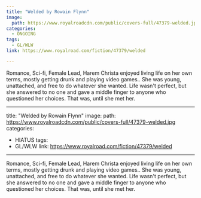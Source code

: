 ```yaml
---
title: "Welded by Rowain Flynn"
image:
  path: https://www.royalroadcdn.com/public/covers-full/47379-welded.jpg
categories:
  - ONGOING
tags:
  - GL/WLW
link: https://www.royalroad.com/fiction/47379/welded

---
```

Romance, Sci-fi, Female Lead, Harem
Christa enjoyed living life on her own terms, mostly getting drunk and playing video games.. She was young, unattached, and free to do whatever she wanted. Life wasn't perfect, but she answered to no one and gave a middle finger to anyone who questioned her choices. That was, until she met her.

---
title: "Welded by Rowain Flynn"
image:
  path: https://www.royalroadcdn.com/public/covers-full/47379-welded.jpg
categories:
  - HIATUS
tags:
  - GL/WLW
link: https://www.royalroad.com/fiction/47379/welded

---
Romance, Sci-fi, Female Lead, Harem
Christa enjoyed living life on her own terms, mostly getting drunk and playing video games.. She was young, unattached, and free to do whatever she wanted. Life wasn't perfect, but she answered to no one and gave a middle finger to anyone who questioned her choices. That was, until she met her.


